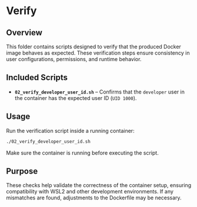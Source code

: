 # Verify

## Overview  
This folder contains scripts designed to verify that the produced Docker image behaves as expected. These verification steps ensure consistency in user configurations, permissions, and runtime behavior.

## Included Scripts  
- **`02_verify_developer_user_id.sh`** – Confirms that the `developer` user in the container has the expected user ID (`UID 1000`).  

## Usage  
Run the verification script inside a running container:  

```bash
./02_verify_developer_user_id.sh
```

Make sure the container is running before executing the script.

## Purpose  
These checks help validate the correctness of the container setup, ensuring compatibility with WSL2 and other development environments. If any mismatches are found, adjustments to the Dockerfile may be necessary.